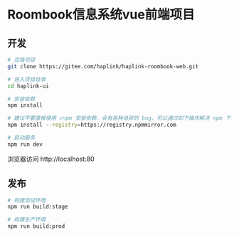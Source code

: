 # Roombook信息系统vue前端项目

## 开发

```bash
# 克隆项目
git clone https://gitee.com/haplink/haplink-roombook-web.git

# 进入项目目录
cd haplink-ui

# 安装依赖
npm install

# 建议不要直接使用 cnpm 安装依赖，会有各种诡异的 bug。可以通过如下操作解决 npm 下载速度慢的问题
npm install --registry=https://registry.npmmirror.com

# 启动服务
npm run dev
```

浏览器访问 http://localhost:80

## 发布

```bash
# 构建测试环境
npm run build:stage

# 构建生产环境
npm run build:prod
```